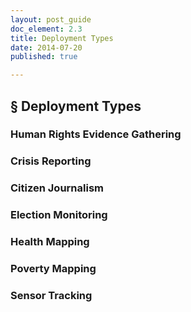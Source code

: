 ```yaml
---
layout: post_guide
doc_element: 2.3
title: Deployment Types
date: 2014-07-20
published: true

---
```


## &sect; Deployment Types

### Human Rights Evidence Gathering

### Crisis Reporting

### Citizen Journalism

### Election Monitoring

### Health Mapping

### Poverty Mapping

### Sensor Tracking


